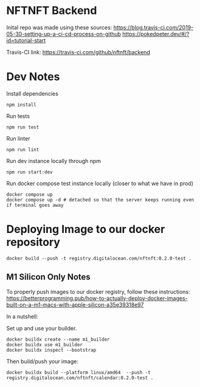 # NFTNFT Backend

Inital repo was made using these sources:
https://blog.travis-ci.com/2019-05-30-setting-up-a-ci-cd-process-on-github
https://pokedpeter.dev/#/?id=tutorial-start

Travis-CI link:
https://travis-ci.com/github/nftnft/backend

# Dev Notes

Install dependencies
```
npm install
```

Run tests
```
npm run test
```

Run linter
```
npm run lint
```

Run dev instance locally through npm
```
npm run start:dev
```


Run docker compose test instance locally (closer to what we have in prod)
```
docker compose up
docker compose up -d # detached so that the server keeps running even if terminal goes away
```

# Deploying Image to our docker repository
```
docker build --push -t registry.digitalocean.com/nftnft:0.2.0-test .
```

## M1 Silicon Only Notes

To properly push images to our docker registry, follow these instructions:
https://betterprogramming.pub/how-to-actually-deploy-docker-images-built-on-a-m1-macs-with-apple-silicon-a35e39318e97

In a nutshell:

Set up and use your builder.
```
docker buildx create --name m1_builder
docker buildx use m1_builder
docker buildx inspect --bootstrap
```

Then build/push your image:
```
docker buildx build --platform linux/amd64  --push -t registry.digitalocean.com/nftnft/calendar:0.2.0-test .
```




